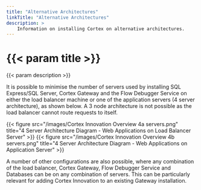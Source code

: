 ```yaml
---
title: "Alternative Architectures"
linkTitle: "Alternative Architectures"
description: >
    Information on installing Cortex on alternative architectures.
---
```


# {{< param title >}}

{{< param description >}}

It is possible to minimise the number of servers used by installing SQL Express/SQL Server, Cortex Gateway and the Flow Debugger Service on either the load balancer machine or one of the application servers (4 server architecture), as shown below. A 3 node architecture is not possible as the load balancer cannot route requests to itself.

{{< figure src="/images/Cortex Innovation Overview 4a servers.png" title="4 Server Architecture Diagram - Web Applications on Load Balancer Server" >}}
{{< figure src="/images/Cortex Innovation Overview 4b servers.png" title="4 Server Architecture Diagram - Web Applications on Application Server" >}}

A number of other configurations are also possible, where any combination of the load balancer, Cortex Gateway, Flow Debugger Service and Databases can be on any combination of servers. This can be particularly relevant for adding Cortex Innovation to an existing Gateway installation.
